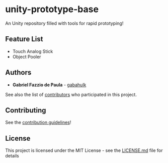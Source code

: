 # unity-prototype-base
An Unity repository filled with tools for rapid prototyping!

## Feature List

* Touch Analog Stick
* Object Pooler

## Authors

* **Gabriel Fazzio de Paula** - [gabahulk](https://github.com/gabahulk)

See also the list of [contributors](https://github.com/gabahulk/unity-prototype-base/graphs/contributors) who participated in this project.

## Contributing

See the [contribution guidelines](./CONTRIBUTING.md)!

## License

This project is licensed under the MIT License - see the [LICENSE.md](LICENSE.md) file for details


